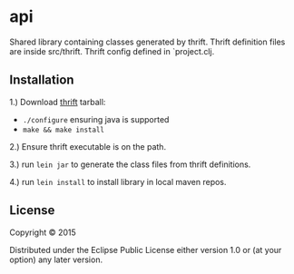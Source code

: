 # api

Shared library containing classes generated by thrift.
Thrift definition files are inside src/thrift. Thrift config defined in `project.clj.

## Installation

1.) Download [thrift](http://thrift.apache.org/) tarball:
   * `./configure` ensuring java is supported
   * `make && make install`

2.) Ensure thrift executable is on the path.

3.) run `lein jar` to generate the class files from thrift definitions.

4.) run `lein install` to install library in local maven repos.

## License

Copyright © 2015 

Distributed under the Eclipse Public License either version 1.0 or (at
your option) any later version.
